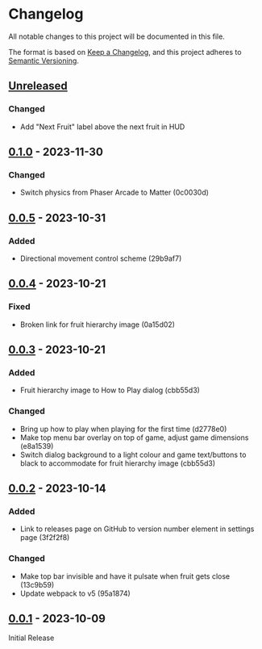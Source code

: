 # Changelog

All notable changes to this project will be documented in this file.

The format is based on [Keep a Changelog](https://keepachangelog.com/en/1.0.0/),
and this project adheres to [Semantic Versioning](https://semver.org/spec/v2.0.0.html).

## [Unreleased]

### Changed

-   Add "Next Fruit" label above the next fruit in HUD

## [0.1.0] - 2023-11-30

### Changed

-   Switch physics from Phaser Arcade to Matter (0c0030d)

## [0.0.5] - 2023-10-31

### Added

-   Directional movement control scheme (29b9af7)

## [0.0.4] - 2023-10-21

### Fixed

-   Broken link for fruit hierarchy image (0a15d02)

## [0.0.3] - 2023-10-21

### Added

-   Fruit hierarchy image to How to Play dialog (cbb55d3)

### Changed

-   Bring up how to play when playing for the first time (d2778e0)
-   Make top menu bar overlay on top of game, adjust game dimensions (e8a1539)
-   Switch dialog background to a light colour and game text/buttons to black to accommodate for fruit hierarchy image (cbb55d3)

## [0.0.2] - 2023-10-14

### Added

-   Link to releases page on GitHub to version number element in settings page (3f2f2f8)

### Changed

-   Make top bar invisible and have it pulsate when fruit gets close (13c9b59)
-   Update webpack to v5 (95a1874)

## [0.0.1] - 2023-10-09

Initial Release

[unreleased]: https://github.com/Coteh/suika-clone/compare/v1.1.0...HEAD
[0.1.0]: https://github.com/Coteh/suika-clone/compare/v0.0.5...v0.1.0
[0.0.5]: https://github.com/Coteh/suika-clone/compare/v0.0.4...v0.0.5
[0.0.4]: https://github.com/Coteh/suika-clone/compare/v0.0.3...v0.0.4
[0.0.3]: https://github.com/Coteh/suika-clone/compare/v0.0.2...v0.0.3
[0.0.2]: https://github.com/Coteh/suika-clone/compare/v0.0.1...v0.0.2
[0.0.1]: https://github.com/Coteh/suika-clone/releases/tag/v0.0.1
